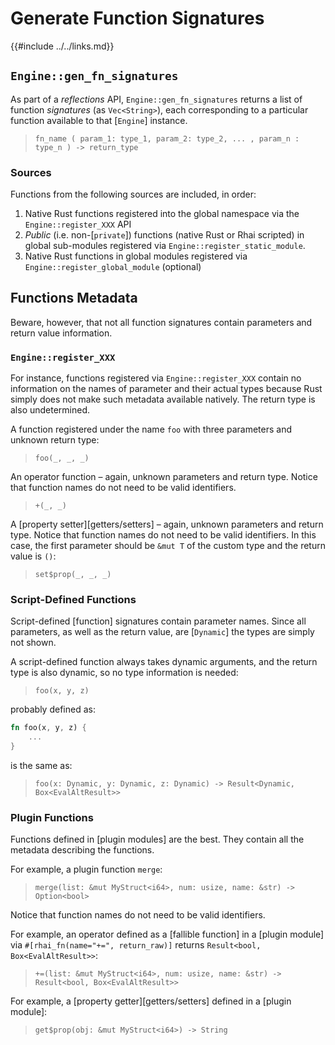 Generate Function Signatures
===========================

{{#include ../../links.md}}


`Engine::gen_fn_signatures`
--------------------------

As part of a _reflections_ API, `Engine::gen_fn_signatures` returns a list of function _signatures_
(as `Vec<String>`), each corresponding to a particular function available to that [`Engine`] instance.

> `fn_name ( param_1: type_1, param_2: type_2, ... , param_n : type_n ) -> return_type`

### Sources

Functions from the following sources are included, in order:

1) Native Rust functions registered into the global namespace via the `Engine::register_XXX` API
2) _Public_ (i.e. non-[`private`]) functions (native Rust or Rhai scripted) in global sub-modules
   registered via `Engine::register_static_module`.
3) Native Rust functions in global modules registered via `Engine::register_global_module` (optional)


Functions Metadata
------------------

Beware, however, that not all function signatures contain parameters and return value information.

### `Engine::register_XXX`

For instance, functions registered via `Engine::register_XXX` contain no information on
the names of parameter and their actual types because Rust simply does not make such metadata
available natively. The return type is also undetermined.

A function registered under the name `foo` with three parameters and unknown return type:

> `foo(_, _, _)`

An operator function &ndash; again, unknown parameters and return type.
Notice that function names do not need to be valid identifiers.

> `+(_, _)`

A [property setter][getters/setters] &ndash; again, unknown parameters and return type.
Notice that function names do not need to be valid identifiers.
In this case, the first parameter should be `&mut T` of the custom type and the return value is `()`:

> `set$prop(_, _, _)`

### Script-Defined Functions

Script-defined [function] signatures contain parameter names. Since all parameters, as well as
the return value, are [`Dynamic`] the types are simply not shown.

A script-defined function always takes dynamic arguments, and the return type is also dynamic,
so no type information is needed:

> `foo(x, y, z)`

probably defined as:

```rust
fn foo(x, y, z) {
    ...
}
```

is the same as:

> `foo(x: Dynamic, y: Dynamic, z: Dynamic) -> Result<Dynamic, Box<EvalAltResult>>`

### Plugin Functions

Functions defined in [plugin modules] are the best.  They contain all the metadata
describing the functions.

For example, a plugin function `merge`:

> `merge(list: &mut MyStruct<i64>, num: usize, name: &str) -> Option<bool>`

Notice that function names do not need to be valid identifiers.

For example, an operator defined as a [fallible function] in a [plugin module] via
`#[rhai_fn(name="+=", return_raw)]` returns `Result<bool, Box<EvalAltResult>>`:

> `+=(list: &mut MyStruct<i64>, num: usize, name: &str) -> Result<bool, Box<EvalAltResult>>`

For example, a [property getter][getters/setters] defined in a [plugin module]:

> `get$prop(obj: &mut MyStruct<i64>) -> String`
